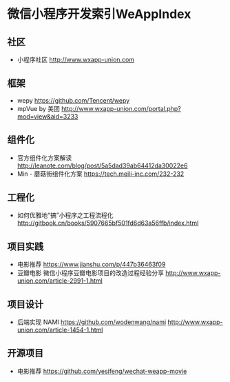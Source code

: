 # 微信小程序开发索引WeAppIndex

## 社区
- 小程序社区 http://www.wxapp-union.com

## 框架
- wepy https://github.com/Tencent/wepy
- mpVue by 美团 http://www.wxapp-union.com/portal.php?mod=view&aid=3233

## 组件化
- 官方组件化方案解读 http://leanote.com/blog/post/5a5dad39ab64412da30022e6
- Min - 蘑菇街组件化方案 https://tech.meili-inc.com/232-232

## 工程化
- 如何优雅地“搞”小程序之工程流程化 http://gitbook.cn/books/5907665bf501fd6d63a56ffb/index.html

## 项目实践
- 电影推荐 https://www.jianshu.com/p/447b36463f09
- 豆瓣电影 微信小程序豆瓣电影项目的改造过程经验分享 http://www.wxapp-union.com/article-2991-1.html

## 项目设计
- 后端实现 NAMI https://github.com/wodenwang/nami http://www.wxapp-union.com/article-1454-1.html

## 开源项目
- 电影推荐 https://github.com/yesifeng/wechat-weapp-movie
